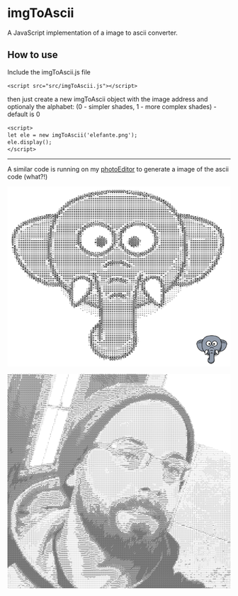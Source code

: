 # imgToAscii

A JavaScript implementation of a image to ascii converter.

## How to use

Include the imgToAscii.js file
```
<script src="src/imgToAscii.js"></script>
```
then just create a new imgToAscii object with the image address and optionaly the alphabet: (0 - simpler shades, 1 - more complex shades) - default is 0

```
<script>
let ele = new imgToAscii('elefante.png');
ele.display();
</script>
```
----

A similar code is running on my [photoEditor](https://victorribeiro.com/photoEditor) to generate a image of the ascii code (what?!)

![result](ele.png)

![result](eu-ascii.png)
